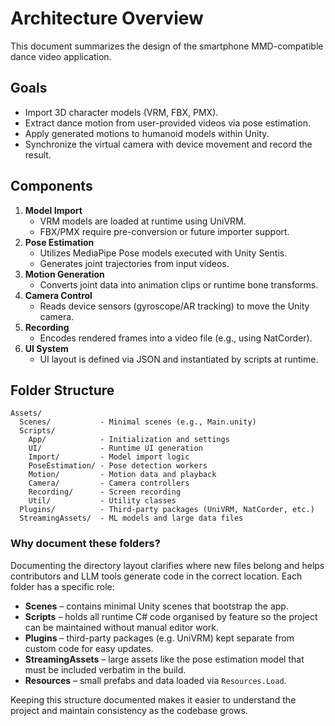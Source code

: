 # Architecture Overview

This document summarizes the design of the smartphone MMD-compatible dance video application.

## Goals

- Import 3D character models (VRM, FBX, PMX).
- Extract dance motion from user-provided videos via pose estimation.
- Apply generated motions to humanoid models within Unity.
- Synchronize the virtual camera with device movement and record the result.

## Components

1. **Model Import**
   - VRM models are loaded at runtime using UniVRM.
   - FBX/PMX require pre-conversion or future importer support.
2. **Pose Estimation**
   - Utilizes MediaPipe Pose models executed with Unity Sentis.
   - Generates joint trajectories from input videos.
3. **Motion Generation**
   - Converts joint data into animation clips or runtime bone transforms.
4. **Camera Control**
   - Reads device sensors (gyroscope/AR tracking) to move the Unity camera.
5. **Recording**
   - Encodes rendered frames into a video file (e.g., using NatCorder).
6. **UI System**
   - UI layout is defined via JSON and instantiated by scripts at runtime.

## Folder Structure

```
Assets/
  Scenes/           - Minimal scenes (e.g., Main.unity)
  Scripts/
    App/            - Initialization and settings
    UI/             - Runtime UI generation
    Import/         - Model import logic
    PoseEstimation/ - Pose detection workers
    Motion/         - Motion data and playback
    Camera/         - Camera controllers
    Recording/      - Screen recording
    Util/           - Utility classes
  Plugins/          - Third-party packages (UniVRM, NatCorder, etc.)
  StreamingAssets/  - ML models and large data files
```

### Why document these folders?

Documenting the directory layout clarifies where new files belong and helps
contributors and LLM tools generate code in the correct location. Each folder
has a specific role:

- **Scenes** – contains minimal Unity scenes that bootstrap the app.
- **Scripts** – holds all runtime C# code organised by feature so the project
  can be maintained without manual editor work.
- **Plugins** – third-party packages (e.g. UniVRM) kept separate from custom
  code for easy updates.
- **StreamingAssets** – large assets like the pose estimation model that must be
  included verbatim in the build.
- **Resources** – small prefabs and data loaded via `Resources.Load`.

Keeping this structure documented makes it easier to understand the project and
maintain consistency as the codebase grows.
